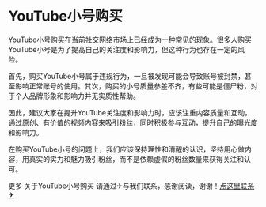 # YouTube小号购买

YouTube小号购买在当前社交网络市场上已经成为一种常见的现象。很多人购买YouTube小号是为了提高自己的关注度和影响力，但这种行为也存在一定的风险。

首先，购买YouTube小号属于违规行为，一旦被发现可能会导致账号被封禁，甚至影响正常账号的使用。其次，购买的小号质量参差不齐，有些可能是僵尸粉，对于个人品牌形象和影响力并无实质性帮助。

因此，建议大家在提升YouTube关注度和影响力时，应该注重内容质量和互动，通过原创、有价值的视频内容来吸引粉丝，同时积极参与互动，提升自己的曝光度和影响力。

在购买YouTube小号的问题上，我们应该保持理性和清醒的认识，坚持用心做内容，用真实的实力和魅力吸引粉丝，而不是依赖虚假的粉丝数量来获得关注和认可。

更多 关于YouTube小号购买 请通过✈与我们联系，感谢阅读，谢谢！[点这里联系✈](https://ww.k02.cc)